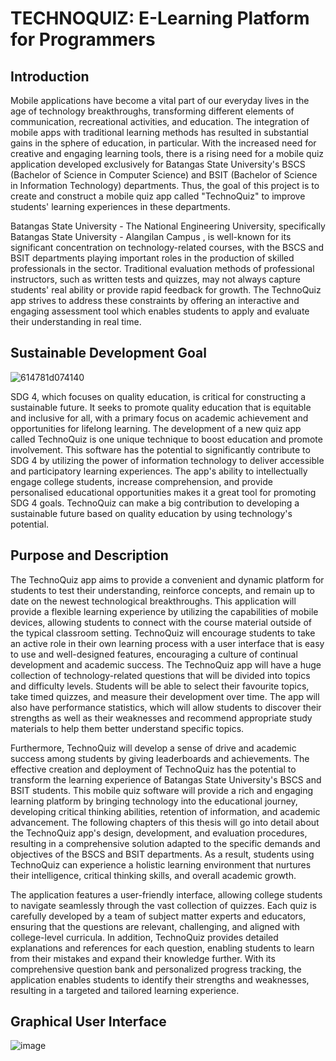 # TECHNOQUIZ: E-Learning Platform for Programmers
## Introduction
  Mobile applications have become a vital part of our everyday lives in the age of technology breakthroughs, transforming different elements of communication, recreational activities, and education. The integration of mobile apps with traditional learning methods has resulted in substantial gains in the sphere of education, in particular. With the increased need for creative and engaging learning tools, there is a rising need for a mobile quiz application developed exclusively for Batangas State University's BSCS (Bachelor of Science in Computer Science) and BSIT (Bachelor of Science in Information Technology) departments. Thus, the goal of this project is to create and construct a mobile quiz app called "TechnoQuiz" to improve students' learning experiences in these departments.

Batangas State University - The National Engineering University, specifically Batangas State University -  Alangilan Campus , is well-known for its significant concentration on technology-related courses, with the BSCS and BSIT departments playing important roles in the production of skilled professionals in the sector. Traditional evaluation methods of professional instructors, such as written tests and quizzes, may not always capture students' real ability or provide rapid feedback for growth. The TechnoQuiz app strives to address these constraints by offering an interactive and engaging assessment tool which enables students to apply and evaluate their understanding in real time.
## Sustainable Development Goal
![614781d074140](https://github.com/mariusjacob-batstateu/technoQuiz/assets/113661293/27c1230a-3cb9-4c23-a5fb-e70da6738d36)

SDG 4, which focuses on quality education, is critical for constructing a sustainable future. It seeks to promote quality education that is equitable and inclusive for all, with a primary focus on academic achievement and opportunities for lifelong learning. The development of a new quiz app called TechnoQuiz is one unique technique to boost education and promote involvement. This software has the potential to significantly contribute to SDG 4 by utilizing the power of information technology to deliver accessible and participatory learning experiences. The app's ability to intellectually engage college students, increase comprehension, and provide personalised educational opportunities makes it a great tool for promoting SDG 4 goals. TechnoQuiz can make a big contribution to developing a sustainable future based on quality education by using technology's potential.

## Purpose and Description
The TechnoQuiz app aims to provide a convenient and dynamic platform for students to test their understanding, reinforce concepts, and remain up to date on the newest technological breakthroughs. This application will provide a flexible learning experience by utilizing the capabilities of mobile devices, allowing students to connect with the course material outside of the typical classroom setting. TechnoQuiz will encourage students to take an active role in their own learning process with a user interface that is easy to use and well-designed features, encouraging a culture of continual development and academic success.
  The TechnoQuiz app will have a huge collection of technology-related questions that will be divided into topics and difficulty levels. Students will be able to select their favourite topics, take timed quizzes, and measure their development over time. The app will also have performance statistics, which will allow students to discover their strengths as well as their weaknesses and recommend appropriate study materials to help them better understand specific topics.

Furthermore, TechnoQuiz will develop a sense of drive and academic success among students by giving leaderboards and achievements. The effective creation and deployment of TechnoQuiz has the potential to transform the learning experience of Batangas State University's BSCS and BSIT students. This mobile quiz software will provide a rich and engaging learning platform by bringing technology into the educational journey, developing critical thinking abilities, retention of information, and academic advancement. The following chapters of this thesis will go into detail about the TechnoQuiz app's design, development, and evaluation procedures, resulting in a comprehensive solution adapted to the specific demands and objectives of the BSCS and BSIT departments. As a result, students using TechnoQuiz can experience a holistic learning environment that nurtures their intelligence, critical thinking skills, and overall academic growth. 

The application features a user-friendly interface, allowing college students to navigate seamlessly through the vast collection of quizzes. Each quiz is carefully developed by a team of subject matter experts and educators, ensuring that the questions are relevant, challenging, and aligned with college-level curricula. In addition, TechnoQuiz provides detailed explanations and references for each question, enabling students to learn from their mistakes and expand their knowledge further. With its comprehensive question bank and personalized progress tracking, the application enables students to identify their strengths and weaknesses, resulting in a targeted and tailored learning experience.

## Graphical User Interface
 
![image](https://github.com/mariusjacob-batstateu/technoQuiz/assets/113400436/8a9ebecd-c702-4c91-bdd0-36d4603169b3) 

